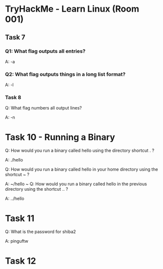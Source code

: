 #  TryHackMe - Learn Linux (Room 001)

## Task 7

### Q1: What flag outputs all entries?

A: -a

### Q2: What flag outputs things in a long list format?

A: -l

### Task 8

Q: What flag numbers all output lines?

A: -n

# Task 10 - Running a  Binary

Q: How would you run a binary called hello using the directory shortcut . ?

A: ./hello

Q: How would you run a binary called hello in 
your home directory using the shortcut ~ ?

A: ~/hello
~
Q: How would you run a binary called hello in the previous directory using the shortcut .. ?

A: ../hello

# Task 11

Q: What is the password for shiba2

A: pinguftw

# Task 12

